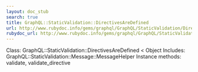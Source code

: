 ```yaml
---
layout: doc_stub
search: true
title: GraphQL::StaticValidation::DirectivesAreDefined
url: http://www.rubydoc.info/gems/graphql/GraphQL/StaticValidation/DirectivesAreDefined
rubydoc_url: http://www.rubydoc.info/gems/graphql/GraphQL/StaticValidation/DirectivesAreDefined
---
```


Class: GraphQL::StaticValidation::DirectivesAreDefined < Object
Includes:
GraphQL::StaticValidation::Message::MessageHelper
Instance methods:
validate, validate_directive

